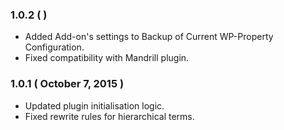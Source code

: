 ### 1.0.2 (  )
* Added Add-on's settings to Backup of Current WP-Property Configuration.
* Fixed compatibility with Mandrill plugin.

### 1.0.1 ( October 7, 2015 )
* Updated plugin initialisation logic.
* Fixed rewrite rules for hierarchical terms.